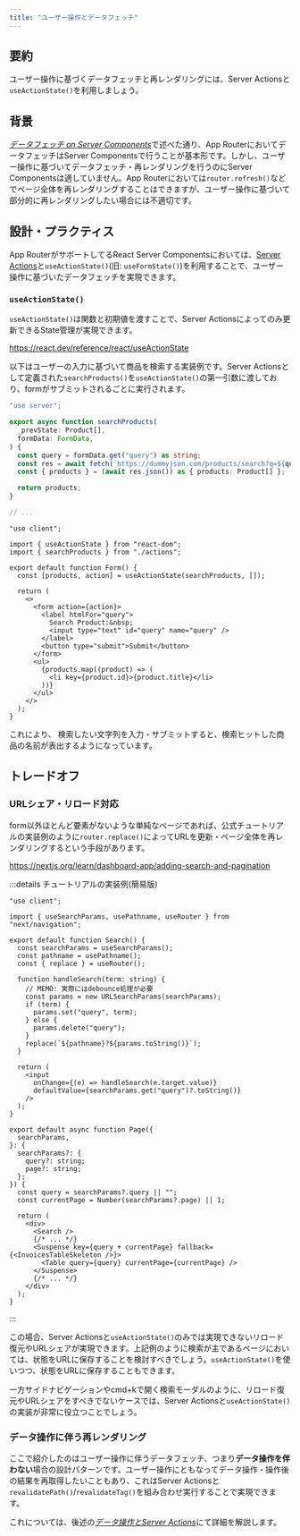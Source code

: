 ```yaml
---
title: "ユーザー操作とデータフェッチ"
---
```


## 要約

ユーザー操作に基づくデータフェッチと再レンダリングには、Server Actionsと`useActionState()`を利用しましょう。

## 背景

[_データフェッチ on Server Components_](part_1_server_components)で述べた通り、App RouterにおいてデータフェッチはServer Componentsで行うことが基本形です。しかし、ユーザー操作に基づいてデータフェッチ・再レンダリングを行うのにServer Componentsは適していません。App Routerにおいては`router.refresh()`などでページ全体を再レンダリングすることはできますが、ユーザー操作に基づいて部分的に再レンダリングしたい場合には不適切です。

## 設計・プラクティス

App RouterがサポートしてるReact Server Componentsにおいては、[Server Actions](https://nextjs.org/docs/app/building-your-application/data-fetching/server-actions-and-mutations)と`useActionState()`(旧: `useFormState()`)を利用することで、ユーザー操作に基づいたデータフェッチを実現できます。

### `useActionState()`

`useActionState()`は関数と初期値を渡すことで、Server Actionsによってのみ更新できるState管理が実現できます。

https://react.dev/reference/react/useActionState

以下はユーザーの入力に基づいて商品を検索する実装例です。Server Actionsとして定義された`searchProducts()`を`useActionState()`の第一引数に渡しており、formがサブミットされるごとに実行されます。

```ts :app/actions.ts
"use server";

export async function searchProducts(
  _prevState: Product[],
  formData: FormData,
) {
  const query = formData.get("query") as string;
  const res = await fetch(`https://dummyjson.com/products/search?q=${query}`);
  const { products } = (await res.json()) as { products: Product[] };

  return products;
}

// ...
```

```tsx :app/form.tsx
"use client";

import { useActionState } from "react-dom";
import { searchProducts } from "./actions";

export default function Form() {
  const [products, action] = useActionState(searchProducts, []);

  return (
    <>
      <form action={action}>
        <label htmlFor="query">
          Search Product:&nbsp;
          <input type="text" id="query" name="query" />
        </label>
        <button type="submit">Submit</button>
      </form>
      <ul>
        {products.map((product) => (
          <li key={product.id}>{product.title}</li>
        ))}
      </ul>
    </>
  );
}
```

これにより、 検索したい文字列を入力・サブミットすると、検索ヒットした商品の名前が表出するようになっています。

## トレードオフ

### URLシェア・リロード対応

form以外ほとんど要素がないような単純なページであれば、公式チュートリアルの実装例のように`router.replace()`によってURLを更新・ページ全体を再レンダリングするという手段があります。

https://nextjs.org/learn/dashboard-app/adding-search-and-pagination

:::details チュートリアルの実装例(簡易版)

```tsx
"use client";

import { useSearchParams, usePathname, useRouter } from "next/navigation";

export default function Search() {
  const searchParams = useSearchParams();
  const pathname = usePathname();
  const { replace } = useRouter();

  function handleSearch(term: string) {
    // MEMO: 実際にはdebounce処理が必要
    const params = new URLSearchParams(searchParams);
    if (term) {
      params.set("query", term);
    } else {
      params.delete("query");
    }
    replace(`${pathname}?${params.toString()}`);
  }

  return (
    <input
      onChange={(e) => handleSearch(e.target.value)}
      defaultValue={searchParams.get("query")?.toString()}
    />
  );
}
```

```tsx
export default async function Page({
  searchParams,
}: {
  searchParams?: {
    query?: string;
    page?: string;
  };
}) {
  const query = searchParams?.query || "";
  const currentPage = Number(searchParams?.page) || 1;

  return (
    <div>
      <Search />
      {/* ... */}
      <Suspense key={query + currentPage} fallback={<InvoicesTableSkeleton />}>
        <Table query={query} currentPage={currentPage} />
      </Suspense>
      {/* ... */}
    </div>
  );
}
```

:::

この場合、Server Actionsと`useActionState()`のみでは実現できないリロード復元やURLシェアが実現できます。上記例のように検索が主であるページにおいては、状態をURLに保存することを検討すべきでしょう。`useActionState()`を使いつつ、状態をURLに保存することもできます。

一方サイドナビゲーションやcmd+kで開く検索モーダルのように、リロード復元やURLシェアをすべきでないケースでは、Server Actionsと`useActionState()`の実装が非常に役立つことでしょう。

### データ操作に伴う再レンダリング

ここで紹介したのはユーザー操作に伴うデータフェッチ、つまり**データ操作を伴わない**場合の設計パターンです。ユーザー操作にともなってデータ操作・操作後の結果を再取得したいこともあり、これはServer Actionsと`revalidatePath()`/`revalidateTag()`を組み合わせ実行することで実現できます。

これについては、後述の[_データ操作とServer Actions_](part_3_data_mutation)にて詳細を解説します。
